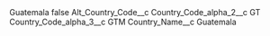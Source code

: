 <?xml version="1.0" encoding="UTF-8"?>
<CustomMetadata xmlns="http://soap.sforce.com/2006/04/metadata" xmlns:xsi="http://www.w3.org/2001/XMLSchema-instance" xmlns:xsd="http://www.w3.org/2001/XMLSchema">
    <label>Guatemala</label>
    <protected>false</protected>
    <values>
        <field>Alt_Country_Code__c</field>
        <value xsi:nil="true"/>
    </values>
    <values>
        <field>Country_Code_alpha_2__c</field>
        <value xsi:type="xsd:string">GT</value>
    </values>
    <values>
        <field>Country_Code_alpha_3__c</field>
        <value xsi:type="xsd:string">GTM</value>
    </values>
    <values>
        <field>Country_Name__c</field>
        <value xsi:type="xsd:string">Guatemala</value>
    </values>
</CustomMetadata>
